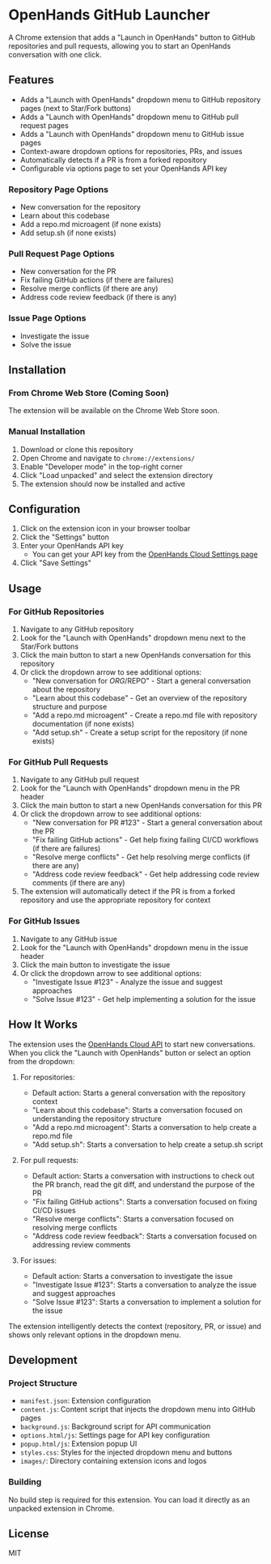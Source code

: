 # OpenHands GitHub Launcher

A Chrome extension that adds a "Launch in OpenHands" button to GitHub repositories and pull requests, allowing you to start an OpenHands conversation with one click.

## Features

- Adds a "Launch with OpenHands" dropdown menu to GitHub repository pages (next to Star/Fork buttons)
- Adds a "Launch with OpenHands" dropdown menu to GitHub pull request pages
- Adds a "Launch with OpenHands" dropdown menu to GitHub issue pages
- Context-aware dropdown options for repositories, PRs, and issues
- Automatically detects if a PR is from a forked repository
- Configurable via options page to set your OpenHands API key

### Repository Page Options
- New conversation for the repository
- Learn about this codebase
- Add a repo.md microagent (if none exists)
- Add setup.sh (if none exists)

### Pull Request Page Options
- New conversation for the PR
- Fix failing GitHub actions (if there are failures)
- Resolve merge conflicts (if there are any)
- Address code review feedback (if there is any)

### Issue Page Options
- Investigate the issue
- Solve the issue

## Installation

### From Chrome Web Store (Coming Soon)

The extension will be available on the Chrome Web Store soon.

### Manual Installation

1. Download or clone this repository
2. Open Chrome and navigate to `chrome://extensions/`
3. Enable "Developer mode" in the top-right corner
4. Click "Load unpacked" and select the extension directory
5. The extension should now be installed and active

## Configuration

1. Click on the extension icon in your browser toolbar
2. Click the "Settings" button
3. Enter your OpenHands API key
   - You can get your API key from the [OpenHands Cloud Settings page](https://app.all-hands.dev/settings)
4. Click "Save Settings"

## Usage

### For GitHub Repositories

1. Navigate to any GitHub repository
2. Look for the "Launch with OpenHands" dropdown menu next to the Star/Fork buttons
3. Click the main button to start a new OpenHands conversation for this repository
4. Or click the dropdown arrow to see additional options:
   - "New conversation for $ORG/$REPO" - Start a general conversation about the repository
   - "Learn about this codebase" - Get an overview of the repository structure and purpose
   - "Add a repo.md microagent" - Create a repo.md file with repository documentation (if none exists)
   - "Add setup.sh" - Create a setup script for the repository (if none exists)

### For GitHub Pull Requests

1. Navigate to any GitHub pull request
2. Look for the "Launch with OpenHands" dropdown menu in the PR header
3. Click the main button to start a new OpenHands conversation for this PR
4. Or click the dropdown arrow to see additional options:
   - "New conversation for PR #123" - Start a general conversation about the PR
   - "Fix failing GitHub actions" - Get help fixing failing CI/CD workflows (if there are failures)
   - "Resolve merge conflicts" - Get help resolving merge conflicts (if there are any)
   - "Address code review feedback" - Get help addressing code review comments (if there are any)
5. The extension will automatically detect if the PR is from a forked repository and use the appropriate repository for context

### For GitHub Issues

1. Navigate to any GitHub issue
2. Look for the "Launch with OpenHands" dropdown menu in the issue header
3. Click the main button to investigate the issue
4. Or click the dropdown arrow to see additional options:
   - "Investigate Issue #123" - Analyze the issue and suggest approaches
   - "Solve Issue #123" - Get help implementing a solution for the issue

## How It Works

The extension uses the [OpenHands Cloud API](https://docs.all-hands.dev/modules/usage/cloud/cloud-api) to start new conversations. When you click the "Launch with OpenHands" button or select an option from the dropdown:

1. For repositories:
   - Default action: Starts a general conversation with the repository context
   - "Learn about this codebase": Starts a conversation focused on understanding the repository structure
   - "Add a repo.md microagent": Starts a conversation to help create a repo.md file
   - "Add setup.sh": Starts a conversation to help create a setup.sh script

2. For pull requests:
   - Default action: Starts a conversation with instructions to check out the PR branch, read the git diff, and understand the purpose of the PR
   - "Fix failing GitHub actions": Starts a conversation focused on fixing CI/CD issues
   - "Resolve merge conflicts": Starts a conversation focused on resolving merge conflicts
   - "Address code review feedback": Starts a conversation focused on addressing review comments

3. For issues:
   - Default action: Starts a conversation to investigate the issue
   - "Investigate Issue #123": Starts a conversation to analyze the issue and suggest approaches
   - "Solve Issue #123": Starts a conversation to implement a solution for the issue

The extension intelligently detects the context (repository, PR, or issue) and shows only relevant options in the dropdown menu.

## Development

### Project Structure

- `manifest.json`: Extension configuration
- `content.js`: Content script that injects the dropdown menu into GitHub pages
- `background.js`: Background script for API communication
- `options.html/js`: Settings page for API key configuration
- `popup.html/js`: Extension popup UI
- `styles.css`: Styles for the injected dropdown menu and buttons
- `images/`: Directory containing extension icons and logos

### Building

No build step is required for this extension. You can load it directly as an unpacked extension in Chrome.

## License

MIT
